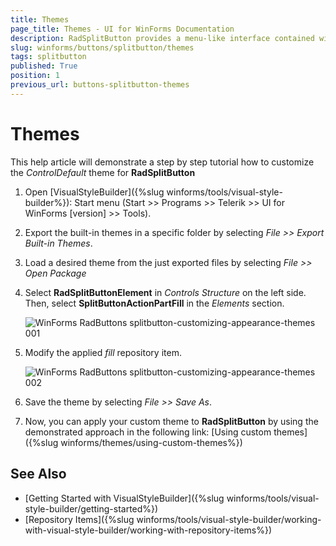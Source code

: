 ```yaml
---
title: Themes
page_title: Themes - UI for WinForms Documentation
description: RadSplitButton provides a menu-like interface contained within a button that can be placed anywhere on a form.
slug: winforms/buttons/splitbutton/themes
tags: splitbutton
published: True
position: 1
previous_url: buttons-splitbutton-themes
---
```

 
# Themes

This help article will demonstrate a step by step tutorial how to customize the *ControlDefault* theme for __RadSplitButton__ 

1. Open [VisualStyleBuilder]({%slug winforms/tools/visual-style-builder%}): Start menu (Start >> Programs >> Telerik >> UI for WinForms [version] >> Tools).

1. Export the built-in themes in a specific folder by selecting *File >> Export Built-in Themes*.

1. Load a desired theme from the just exported files by selecting *File >> Open Package*

1. Select __RadSplitButtonElement__ in *Controls Structure* on the left side. Then, select __SplitButtonActionPartFill__ in the *Elements* section.

	![WinForms RadButtons splitbutton-customizing-appearance-themes 001](images/splitbutton-customizing-appearance-themes001.png)

1. Modify the applied *fill* repository item. 

	![WinForms RadButtons splitbutton-customizing-appearance-themes 002](images/splitbutton-customizing-appearance-themes002.png)

1. Save the theme by selecting *File >> Save As*.

1. Now, you can apply your custom theme to __RadSplitButton__ by using the demonstrated approach in the following link: [Using custom themes]({%slug winforms/themes/using-custom-themes%})


## See Also

* [Getting Started with VisualStyleBuilder]({%slug winforms/tools/visual-style-builder/getting-started%})
* [Repository Items]({%slug winforms/tools/visual-style-builder/working-with-visual-style-builder/working-with-repository-items%})
